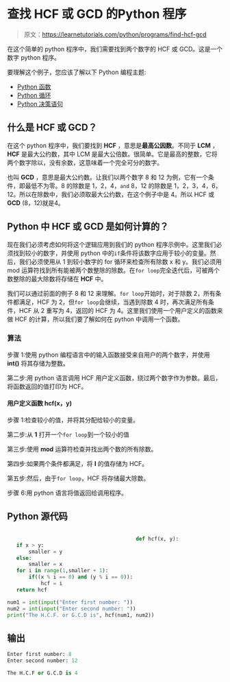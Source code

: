 # 查找 HCF 或 GCD 的Python 程序

> 原文：<https://learnetutorials.com/python/programs/find-hcf-gcd>

在这个简单的 python 程序中，我们需要找到两个数字的 HCF 或 GCD。这是一个数字 python 程序。

要理解这个例子，您应该了解以下 Python 编程主题:

*   [Python 函数](../../python/python-functions-tutorials "Python functions")
*   [Python 循环](../../python/python-loop-tutorials "Loops in Python")
*   [Python 决策语句](../../python/decision-making-statements "Python decision making statements")

## 什么是 HCF 或 GCD？

在这个 python 程序中，我们要找到 **HCF** ，意思是**最高公因数**。不同于 **LCM** ， **HCF** 是最大公约数，其中 LCM 是最大公倍数。很简单。它是最高的整数，它将两个数字除以，没有余数，这意味着一个完全可分的数字。

也叫 **GCD** ，意思是最大公约数。让我们以两个数字 8 和 12 为例，它有一个条件，即最低不为零。8 的除数是 1，2，4，`and` 8，12 的除数是 1，2，3，4，6，12。所以在除数中，我们必须取最大公约数，在这个例子中是 4。所以 HCF 或 **GCD** (8，12)就是4。

## Python 中 HCF 或 GCD 是如何计算的？

现在我们必须考虑如何将这个逻辑应用到我们的 python 程序示例中。这里我们必须找到较小的数字，并使用 python 中的`if`条件将该数字应用于较小的变量。然后，我们必须使用从 1 到较小数字的 for 循环来检查所有除数 x 和 y。我们必须用 mod 运算符找到所有能被两个数整除的除数。在`for loop`完全迭代后，可被两个数整除的最大除数将存储在 **HCF** 中。

我们可以通过前面的例子 8 和 12 来理解。`for loop`开始时，对于除数 2，所有条件都满足，HCF 为 2，但`for loop`会继续，当遇到除数 4 时，再次满足所有条件，HCF 从 2 重写为 4，返回的 HCF 为 4。这里我们使用一个用户定义的函数来做 HCF 的计算，所以我们要了解如何在 python 中调用一个函数。

### 算法

步骤 1:使用 python 编程语言中的输入函数接受来自用户的两个数字，并使用 **int()** 将其存储为整数。

第二步:用 python 语言调用 HCF 用户定义函数，绕过两个数字作为参数。最后，将函数返回的值打印为 HCF。

#### 用户定义函数 **hcf(x，y)**

步骤 1:检查较小的值，并将其分配给较小的变量。

第二步:从 **1** 打开一个`for loop`到一个较小的值

第三步:使用 **mod** 运算符检查并找出两个数的所有除数。

第四步:如果两个条件都满足，将 **I** 的值存储为 HCF。

第五步:然后，由于`for loop`，HCF 将存储最大除数。

步骤 6:用 python 语言将值返回给调用程序。

## Python 源代码

```py

                                          def hcf(x, y):  
   if x > y:  
       smaller = y  
   else:  
       smaller = x  
   for i in range(1,smaller + 1):  
       if((x % i == 0) and (y % i == 0)):  
           hcf = i  
   return hcf  

num1 = int(input("Enter first number: "))  
num2 = int(input("Enter second number: "))  
print("The H.C.F. or G.C.D is", hcf(num1, num2)) 

```

## 输出

```py
Enter first number: 8
Enter second number: 12

The H.C.F or G.C.D is 4
```